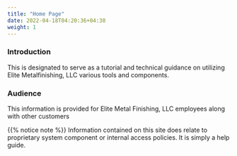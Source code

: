 ```yaml
---
title: "Home Page"
date: 2022-04-18T04:20:36+04:30
weight: 1
---
```


### Introduction

This is designated to serve as a tutorial and technical guidance on utilizing 
Elite Metalfinishing, LLC various tools and components.


### Audience
This information is provided for Elite Metal Finishing, LLC employees along 
with other customers

{{% notice note %}}
Information contained on this site does relate to proprietary system component or internal access policies. It is simply a help guide.